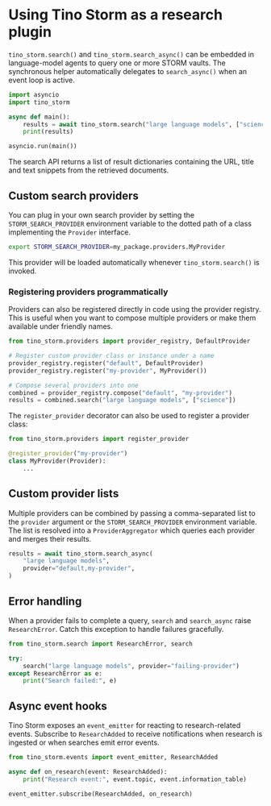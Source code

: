 # Using Tino Storm as a research plugin

`tino_storm.search()` and `tino_storm.search_async()` can be embedded in language-model agents to query one or more STORM vaults. The synchronous helper automatically delegates to `search_async()` when an event loop is active.

```python
import asyncio
import tino_storm

async def main():
    results = await tino_storm.search("large language models", ["science"])
    print(results)

asyncio.run(main())
```

The search API returns a list of result dictionaries containing the URL, title and text snippets from the retrieved documents.

## Custom search providers

You can plug in your own search provider by setting the `STORM_SEARCH_PROVIDER`
environment variable to the dotted path of a class implementing the
`Provider` interface.

```bash
export STORM_SEARCH_PROVIDER=my_package.providers.MyProvider
```

This provider will be loaded automatically whenever `tino_storm.search()` is
invoked.

### Registering providers programmatically

Providers can also be registered directly in code using the provider
registry. This is useful when you want to compose multiple providers or make
them available under friendly names.

```python
from tino_storm.providers import provider_registry, DefaultProvider

# Register custom provider class or instance under a name
provider_registry.register("default", DefaultProvider)
provider_registry.register("my-provider", MyProvider())

# Compose several providers into one
combined = provider_registry.compose("default", "my-provider")
results = combined.search("large language models", ["science"])
```

The `register_provider` decorator can also be used to register a provider
class:

```python
from tino_storm.providers import register_provider

@register_provider("my-provider")
class MyProvider(Provider):
    ...
```

## Custom provider lists

Multiple providers can be combined by passing a comma-separated list to the
``provider`` argument or the ``STORM_SEARCH_PROVIDER`` environment variable. The
list is resolved into a ``ProviderAggregator`` which queries each provider and
merges their results.

```python
results = await tino_storm.search_async(
    "large language models",
    provider="default,my-provider",
)
```

## Error handling

When a provider fails to complete a query, ``search`` and ``search_async``
raise ``ResearchError``. Catch this exception to handle failures gracefully.

```python
from tino_storm.search import ResearchError, search

try:
    search("large language models", provider="failing-provider")
except ResearchError as e:
    print("Search failed:", e)
```

## Async event hooks

Tino Storm exposes an ``event_emitter`` for reacting to research-related
events. Subscribe to ``ResearchAdded`` to receive notifications when research
is ingested or when searches emit error events.

```python
from tino_storm.events import event_emitter, ResearchAdded

async def on_research(event: ResearchAdded):
    print("Research event:", event.topic, event.information_table)

event_emitter.subscribe(ResearchAdded, on_research)
```

